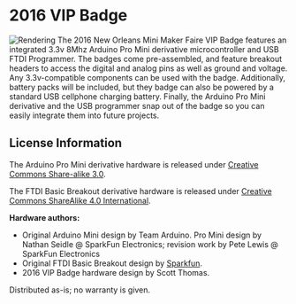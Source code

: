 # 2016 VIP Badge
![Rendering](http://nolamakerfaire.com/wp-content/uploads/2016/02/rendering.png "VIP Badge")
The 2016 New Orleans Mini Maker Faire VIP Badge features an integrated 3.3v 8Mhz Arduino Pro Mini derivative microcontroller and USB FTDI Programmer. The badges come pre-assembled, and feature breakout headers to access the digital and analog pins as well as ground and voltage. Any 3.3v-compatible components can be used with the badge. Additionally, battery packs will be included, but they badge can also be powered by a standard USB cellphone charging battery. Finally, the Arduino Pro Mini derivative and the USB programmer snap out of the badge so you can easily integrate them into future projects.

## License Information

The Arduino Pro Mini derivative hardware is released under [Creative Commons Share-alike 3.0](http://creativecommons.org/licenses/by-sa/3.0/).

The FTDI Basic Breakout derivative hardware is released under [Creative Commons ShareAlike 4.0 International](https://creativecommons.org/licenses/by-sa/4.0/).

**Hardware authors:**
- Original Arduino Mini design by Team Arduino. Pro Mini design by Nathan Seidle @ SparkFun Electronics; revision work by Pete Lewis @ SparkFun Electronics
- Original FTDI Basic Breakout design by [Sparkfun](https://www.sparkfun.com/products/9873).
- 2016 VIP Badge hardware design by Scott Thomas.

Distributed as-is; no warranty is given.
